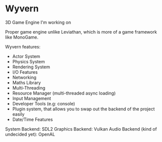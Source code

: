 # Wyvern
3D Game Engine I'm working on

Proper game engine unlike Leviathan, which is more of a game framework like MonoGame.

Wyvern features:
 * Actor System
 * Physics System
 * Rendering System
 * I/O Features
 * Networking
 * Maths Library
 * Multi-Threading
 * Resource Manager (multi-threaded async loading)
 * Input Management
 * Developer Tools (e.g: console)
 * Plugin system, that allows you to swap out the backend of the project easily
 * Date/Time Features

System Backend: SDL2
Graphics Backend: Vulkan
Audio Backend (kind of undecided yet): OpenAL
